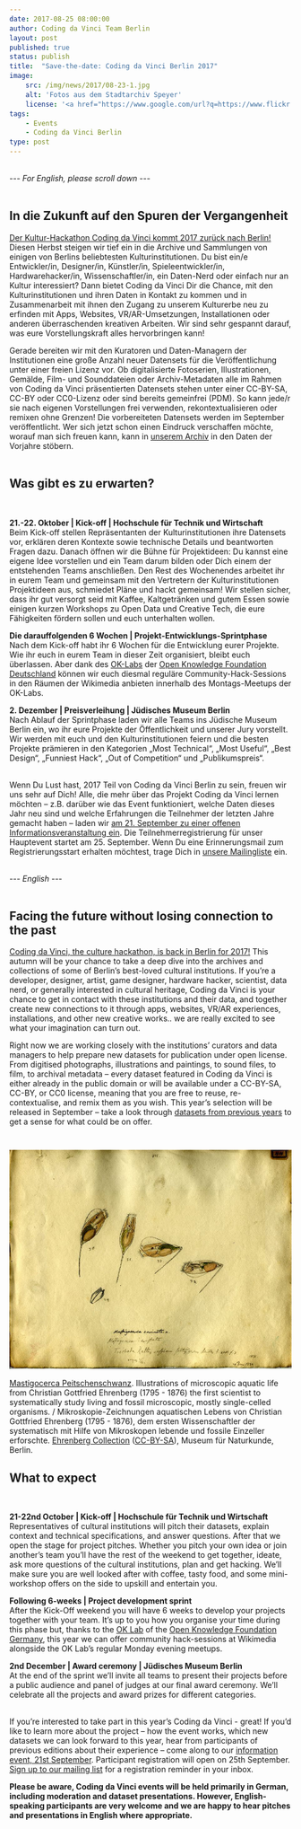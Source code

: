 ```yaml
---
date: 2017-08-25 08:00:00
author: Coding da Vinci Team Berlin
layout: post
published: true
status: publish
title:  "Save-the-date: Coding da Vinci Berlin 2017"
image:
    src: /img/news/2017/08-23-1.jpg
    alt: 'Fotos aus dem Stadtarchiv Speyer'
    license: '<a href="https://www.google.com/url?q=https://www.flickr.com/photos/132154516@N03/19664013251/in/photostream/&sa=D&ust=1503145411552000&usg=AFQjCNHJaovTd_-pYaZvokeEsIHD2-M85w">Bild</a>. Fotografien aus dem Ersten und vor allem Zweiten Weltkrieg aus dem Nachlass des Archivaren und Fotografen Karl Lutz. / Collection of photographs dated around the 1st and 2nd World Wars from archivist and photographer Karl Lutz. <a href="http://www.speyer.de/sv_speyer/de/Bildung/Abteilung%20Kulturelles%20Erbe%20-%20Stadtarchiv/">Stadtarchiv Speyer</a> (<a href="http://creativecommons.org/licenses/by-sa/3.0/">CC-BY-SA</a>)'
tags:
    - Events
    - Coding da Vinci Berlin
type: post
---
```

 
 
<br/> 
--- <i>For English, please scroll down</i> ---
<br/><br/>

 
<h2>In die Zukunft auf den Spuren der Vergangenheit</h2>

<a href="https://codingdavinci.de/events/berlin/">Der Kultur-Hackathon Coding da Vinci kommt 2017 zurück nach Berlin!</a> Diesen Herbst steigen wir tief ein in die Archive und Sammlungen von einigen von Berlins beliebtesten Kulturinstitutionen. Du bist ein/e Entwickler/in, Designer/in, Künstler/in, Spieleentwickler/in, Hardwarehacker/in, Wissenschaftler/in, ein Daten-Nerd oder einfach nur an Kultur interessiert? Dann bietet Coding da Vinci Dir die Chance, mit den Kulturinstitutionen und ihren Daten in Kontakt zu kommen und in Zusammenarbeit mit ihnen den Zugang zu unserem Kulturerbe neu zu erfinden mit Apps, Websites, VR/AR-Umsetzungen, Installationen oder anderen überraschenden kreativen Arbeiten. Wir sind sehr gespannt darauf, was eure Vorstellungskraft alles hervorbringen kann!   

Gerade bereiten wir mit den Kuratoren und Daten-Managern der Institutionen eine große Anzahl neuer Datensets für die Veröffentlichung unter einer freien Lizenz vor. Ob digitalisierte Fotoserien, Illustrationen, Gemälde, Film- und Sounddateien oder Archiv-Metadaten alle im Rahmen von Coding da Vinci präsentierten Datensets stehen unter einer CC-BY-SA, CC-BY oder CC0-Lizenz oder sind bereits gemeinfrei (PDM). So kann jede/r sie nach eigenen Vorstellungen frei verwenden, rekontextualisieren oder remixen ohne Grenzen! Die vorbereiteten Datensets werden im September veröffentlicht. Wer sich jetzt schon einen Eindruck verschaffen möchte, worauf man sich freuen kann, kann in [unserem Archiv](https://codingdavinci.de/daten/) in den Daten der Vorjahre stöbern.<br/><br/>


<h2>Was gibt es zu erwarten?</h2><br/>

<strong>21.-22. Oktober | Kick-off | Hochschule für Technik und Wirtschaft</strong><br/>
Beim Kick-off stellen Repräsentanten der Kulturinstitutionen ihre Datensets vor, erklären deren Kontexte sowie technische Details und beantworten Fragen dazu. Danach öffnen wir die Bühne für Projektideen: Du kannst eine eigene Idee vorstellen und ein Team darum bilden oder Dich einem der entstehenden Teams anschließen. Den Rest des Wochenendes arbeitet ihr in eurem Team und gemeinsam mit den Vertretern der Kulturinstitutionen Projektideen aus, schmiedet Pläne und hackt gemeinsam! Wir stellen sicher, dass ihr gut versorgt seid mit Kaffee, Kaltgetränken und gutem Essen sowie einigen kurzen Workshops zu Open Data und Creative Tech, die eure Fähigkeiten fördern sollen und euch unterhalten wollen.  

<strong>Die darauffolgenden 6 Wochen | Projekt-Entwicklungs-Sprintphase</strong><br/>
Nach dem Kick-off habt ihr 6 Wochen für die Entwicklung eurer Projekte. Wie ihr euch in eurem Team in dieser Zeit organisiert, bleibt euch überlassen. Aber dank des [OK-Labs](https://codefor.de/berlin/) der [Open Knowledge Foundation Deutschland](https://okfn.de/) können wir euch diesmal reguläre Community-Hack-Sessions in den Räumen der Wikimedia anbieten innerhalb des Montags-Meetups der OK-Labs.  

<strong>2. Dezember | Preisverleihung | Jüdisches Museum Berlin</strong><br/>
Nach Ablauf der Sprintphase laden wir alle Teams ins Jüdische Museum Berlin ein, wo ihr eure Projekte der Öffentlichkeit und unserer Jury vorstellt. Wir werden mit euch und den Kulturinstitutionen feiern und die besten Projekte prämieren in den Kategorien „Most Technical“, „Most Useful“, „Best Design“, „Funniest Hack“, „Out of Competition“ und „Publikumspreis“.<br/><br/>
 
 
Wenn Du Lust hast, 2017 Teil von Coding da Vinci Berlin zu sein, freuen wir uns sehr auf Dich! Alle, die mehr über das Projekt Coding da Vinci lernen möchten – z.B. darüber wie das Event funktioniert, welche Daten dieses Jahr neu sind und welche Erfahrungen die Teilnehmer der letzten Jahre gemacht haben – laden wir [am 21. September zu einer offenen Informationsveranstaltung ein](https://www.meetup.com/Coding-da-Vinci-Berlin/events/242717888/). Die Teilnehmerregistrierung für unser Hauptevent startet am 25. September. Wenn Du eine Erinnerungsmail zum Registrierungsstart erhalten möchtest, trage Dich in [unsere Mailingliste](http://eepurl.com/cTI-ov) ein.<br/><br/> 
 
 
 
 
--- <i>English</i> ---
<br/><br/>
 
  
<h2>Facing the future without losing connection to the past</h2>

<a href="https://codingdavinci.de/events/berlin/">Coding da Vinci, the culture hackathon, is back in Berlin for 2017!</a> This autumn will be your chance to take a deep dive into the archives and collections of some of Berlin’s best-loved cultural institutions. If you’re a developer, designer, artist, game designer, hardware hacker, scientist, data nerd, or generally interested in cultural heritage, Coding da Vinci is your chance to get in contact with these institutions and their data, and together create new connections to it through apps, websites, VR/AR experiences, installations, and other new creative works.. we are really excited to see what your imagination can turn out.

Right now we are working closely with the institutions’ curators and data managers to help prepare new datasets for publication under open license. From digitised photographs, illustrations and paintings, to sound files, to film, to archival metadata – every dataset featured in Coding da Vinci is either already in the public domain or will be available under a CC-BY-SA, CC-BY, or CC0 license, meaning that you are free to reuse, re-contextualise, and remix them as you wish. This year’s selection will be released in September – take a look through <a href="https://codingdavinci.de/daten/">datasets from previous years</a> to get a sense for what could be on offer. 

<div class="container-fluid" style="margin-top: 3em;">
<img class="img-responsive center-block image-content" src="/img/news/2017/08-23-2.jpg" />
<p class="image-caption"> <a href="http://coll.mfn-berlin.de/u/MB_ED_2646.html">Mastigocerca Peitschenschwanz</a>. Illustrations of microscopic aquatic life from Christian Gottfried Ehrenberg (1795 - 1876) the first scientist to systematically study living and fossil microscopic, mostly single-celled organisms. / Mikroskopie-Zeichnungen aquatischen Lebens von Christian Gottfried Ehrenberg (1795 - 1876), dem ersten Wissenschaftler der systematisch mit Hilfe von Mikroskopen lebende und fossile Einzeller erforschte. <a href="https://www.naturkundemuseum.berlin/de/einblicke/sammlungen/mikropalaeontologie">Ehrenberg Collection</a> (<a href="http://creativecommons.org/licenses/by-sa/3.0/">CC-BY-SA</a>), Museum für Naturkunde, Berlin.</p>
</div>

<h2>What to expect</h2><br/>

<strong>21-22nd October | Kick-off | Hochschule für Technik und Wirtschaft</strong><br/>
Representatives of cultural institutions will pitch their datasets, explain context and technical specifications, and answer questions. After that we open the stage for project pitches. Whether you pitch your own idea or join another’s team you’ll have the rest of the weekend to get together, ideate, ask more questions of the cultural institutions, plan and get hacking. We’ll make sure you are well looked after with coffee, tasty food, and some mini-workshop offers on the side to upskill and entertain you.

<strong>Following 6-weeks | Project development sprint</strong><br/>
After the Kick-Off weekend you will have 6 weeks to develop your projects together with your team. It’s up to you how you organise your time during this phase but, thanks to the [OK Lab](https://codefor.de/berlin/) of the [Open Knowledge Foundation Germany](https://okfn.de/), this year we can offer community hack-sessions at Wikimedia alongside the OK Lab’s regular Monday evening meetups. 

<strong>2nd December | Award ceremony | Jüdisches Museum Berlin</strong><br/>
At the end of the sprint we’ll invite all teams to present their projects before a public audience and panel of judges at our final award ceremony. We’ll celebrate all the projects and award prizes for different categories.<br/><br/>
  
 
If you’re interested to take part in this year’s Coding da Vinci - great! If you’d like to learn more about the project – how the event works, which new datasets we can look forward to this year, hear from participants of previous editions about their experience – come along to our [information event, 21st September](https://www.meetup.com/Coding-da-Vinci-Berlin/events/242717888/). Participant registration will open on 25th September. [Sign up to our mailing list](http://eepurl.com/cTI-ov) for a registration reminder in your inbox.
 
<strong>Please be aware, Coding da Vinci events will be held primarily in German, including moderation and dataset presentations. However, English-speaking participants are very welcome and we are happy to hear pitches and presentations in English where appropriate.</strong>

